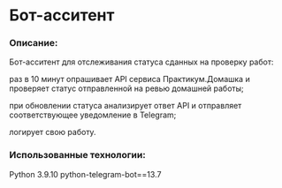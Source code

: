 # Бот-асситент

### Описание:

Бот-асситент для отслеживания статуса сданных на проверку работ:

раз в 10 минут опрашивает API сервиса Практикум.Домашка и проверяет статус отправленной на ревью домашней работы;

при обновлении статуса анализирует ответ API и отправляет соответствующее уведомление в Telegram;

логирует свою работу.



### Использованные технологии:

Python 3.9.10
python-telegram-bot==13.7